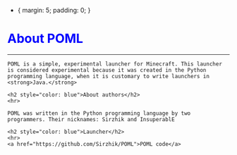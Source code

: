 <head>
	<title>POML</title>
	<meta charset="utf-8">
	<meta name="keywords" content="POML">
	<meta name="keywords" content="Python Open Minecraft Launcher">
</head>

* {
    margin: 5;
    padding: 0; 
}

<body>
	<p><h1 style="color: blue;">About POML</h1></p>
	<hr>

	POML is a simple, experimental launcher for Minecraft. This launcher is considered experimental because it was created in the Python programming language, when it is customary to write launchers in <strong>Java.</strong> 
	
	<h2 style="color: blue">About authors</h2>
	<hr>
	
	POML was written in the Python programming language by two programmers. Their nicknames: Sirzhik and InsuperablE

	<h2 style="color: blue">Launcher</h2>
	<hr>
	<a href="https://github.com/Sirzhik/POML">POML code</a>
